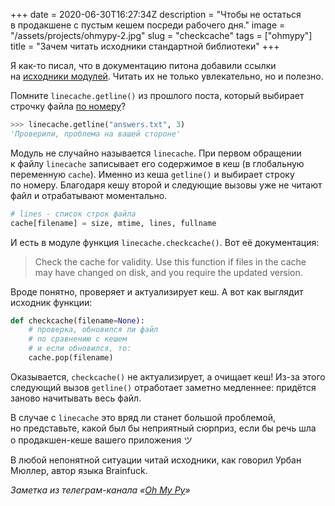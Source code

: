 +++
date = 2020-06-30T16:27:34Z
description = "Чтобы не остаться в продакшене с пустым кешем посреди рабочего дня."
image = "/assets/projects/ohmypy-2.jpg"
slug = "checkcache"
tags = ["ohmypy"]
title = "Зачем читать исходники стандартной библиотеки"
+++

Я как-то писал, что в документацию питона добавили ссылки на [исходники модулей](/python-sources/). Читать их не только увлекательно, но и полезно.

Помните `linecache.getline()` из прошлого поста, который выбирает строчку файла [по номеру](/linecache/)?

```python
>>> linecache.getline("answers.txt", 3)
'Проверили, проблема на вашей стороне'
```

Модуль не случайно называется `linecache`. При первом обращении к файлу `linecache` записывает его содержимое в кеш (в глобальную переменную `cache`). Именно из кеша `getline()` и выбирает строку по номеру. Благодаря кешу второй и следующие вызовы уже не читают файл и отрабатывают моментально.

```python
# lines - список строк файла
cache[filename] = size, mtime, lines, fullname
```

И есть в модуле функция `linecache.checkcache()`. Вот её документация:

> Check the cache for validity. Use this function if files in the cache may have changed on disk, and you require the updated version.

Вроде понятно, проверяет и актуализирует кеш. А вот как выглядит исходник функции:

```python
def checkcache(filename=None):
    # проверка, обновился ли файл
    # по сравнению с кешем
    # и если обновился, то:
    cache.pop(filename)
```

Оказывается, `checkcache()` не актуализирует, а очищает кеш! Из-за этого следующий вызов `getline()` отработает заметно медленнее: придётся заново начитывать весь файл.

В случае с `linecache` это вряд ли станет большой проблемой, но представьте, какой был бы неприятный сюрприз, если бы речь шла о продакшен-кеше вашего приложения ツ

В любой непонятной ситуации читай исходники, как говорил Урбан Мюллер, автор языка Brainfuck.

<div class="row">
<div class="col-xs-12 col-sm-10 col-md-8"><p><em>Заметка из телеграм-канала <span class="nowrap"><i class="fas fa-kiwi-bird"></i> «<a href="https://t.me/ohmypy">Oh My Py</a>»</span></em></p></div>
</div>



